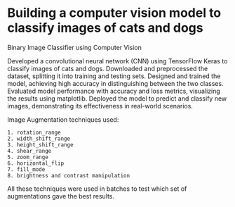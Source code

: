 # Building a computer vision model to classify images of cats and dogs

 Binary Image Classifier using Computer Vision
 
Developed a convolutional neural network (CNN) using TensorFlow Keras to classify images of cats and dogs. Downloaded and preprocessed the dataset, splitting it into training and testing sets. Designed and trained the model, achieving high accuracy in distinguishing between the two classes. Evaluated model performance with accuracy and loss metrics, visualizing the results using matplotlib. Deployed the model to predict and classify new images, demonstrating its effectiveness in real-world scenarios.

Image Augmentation techniques used:

    1. rotation_range
    2. width_shift_range
    3. height_shift_range
    4. shear_range
    5. zoom_range
    6. horizontal_flip
    7. fill_mode
    8. brightness and contrast manipulation

All these techniques were used in batches to test which set of augmentations gave the best results.